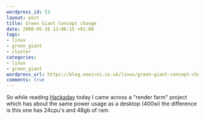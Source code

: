 ```yaml
--- 
wordpress_id: 53
layout: post
title: Green Giant Concept change
date: 2008-05-26 13:06:15 +01:00
tags: 
- linux
- green_giant
- cluster
categories: 
- linux
- green_giant
wordpress_url: https://blog.oneiroi.co.uk/linux/green-giant-concept-change
comments: true
---
```

So while reading <a href="https://www.hackaday.com/2008/05/25/ikea-linux-cluster/">Hackaday</a> today I came across a "render farm" project which has about the same power usage as a desktop (400w) the difference is this one has 24cpu's and 48gb of ram.

 
